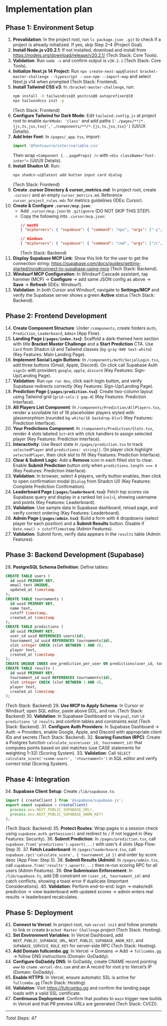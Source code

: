 # Implementation plan

## Phase 1: Environment Setup

1. **Prevalidation**: In the project root, run `ls package.json .git` to check if a project is already initialized. If yes, skip Step 2–4 (Project Goal).
2. **Install Node.js v20.2.1**: If not installed, download and install from https://nodejs.org/download/release/v20.2.1/ (Tech Stack: Core Tools).
3. **Validation**: Run `node -v` and confirm output is `v20.2.1` (Tech Stack: Core Tools).
4. **Initialize Next.js 14 Project**: Run `npx create-next-app@latest bracket-master-challenge --typescript --use-npm --import-map` and select Next.js v14 when prompted (Tech Stack: Frontend).
5. **Install Tailwind CSS v3**: In `/bracket-master-challenge`, run:
   ```bash
   npm install -D tailwindcss@3 postcss@8 autoprefixer@10
   npx tailwindcss init -p
   ```
   (Tech Stack: Frontend)
6. **Configure Tailwind for Dark Mode**: Edit `tailwind.config.js` at project root to enable `darkMode: 'class'` and add paths `['./pages/**/*.{js,ts,jsx,tsx}','./components/**/*.{js,ts,jsx,tsx}']` (UI/UX Details).
7. **Add Inter Font**: In `/pages/_app.tsx`, import:
   ```js
   import '@fontsource/inter/variable.css'
   ```
   Then wrap `<Component {...pageProps} />` with `<div className="font-inter">` (UI/UX Details).
8. **Install Shadcn UI**: Run:
   ```bash
   npx shadcn-ui@latest add button input card dialog
   ```
   (Tech Stack: Frontend)
9. **Create .cursor Directory & cursor_metrics.md**: In project root, create `.cursor/` and an empty `cursor_metrics.md`. Reference `cursor_project_rules.mdc` for metrics guidelines (IDEs: Cursor).
10. **Create & Configure `.cursor/mcp.json`**:
    - Add `.cursor/mcp.json` to `.gitignore` (DO NOT SKIP THIS STEP).
    - Copy the following into `.cursor/mcp.json`:
      ```json
      // macOS
      { "mcpServers": { "supabase": { "command": "npx", "args": ["-y","@modelcontextprotocol/server-postgres","<connection-string>"] } }}

      // Windows
      { "mcpServers": { "supabase": { "command": "cmd", "args": ["/c","npx","-y","@modelcontextprotocol/server-postgres","`<connection-string>`"] } }}
      ```
      (Tech Stack: Backend)
11. **Display Supabase MCP Link**: Show this link for the user to get the connection string: https://supabase.com/docs/guides/getting-started/mcp#connect-to-supabase-using-mcp (Tech Stack: Backend).
12. **Windsurf MCP Configuration**: In Windsurf Cascade assistant, tap hammer (MCP) → **Configure** → add same JSON config as above → **Save** → **Refresh** (IDEs: Windsurf).
13. **Validation**: In both Cursor and Windsurf, navigate to **Settings/MCP** and verify the Supabase server shows a green **Active** status (Tech Stack: Backend).

## Phase 2: Frontend Development

14. **Create Component Structure**: Under `/components`, create folders `Auth`, `Prediction`, `Leaderboard`, `Admin` (App Flow).
15. **Landing Page (`/pages/index.tsx`)**: Scaffold a dark-themed hero section with title **Bracket Master Challenge** and a **Start Prediction** CTA. Use `Card` from Shadcn UI and Tailwind classes (`bg-gray-900 text-white`) (Key Features: Main Landing Page).
16. **Implement Social Login Buttons**: In `/components/Auth/SocialLogin.tsx`, add three buttons (Gmail, Apple, Discord). On click call Supabase Auth `signIn` with providers `google`, `apple`, `discord` (Key Features: Sign-Up/Landing Page).
17. **Validation**: Run `npm run dev`, click each login button, and verify Supabase redirects correctly (Key Features: Sign-Up/Landing Page).
18. **Prediction Page (`/pages/prediction.tsx`)**: Create two-column layout using Tailwind grid (`grid-cols-2 gap-4`) (Key Features: Prediction Interface).
19. **All Players List Component**: In `/components/Prediction/AllPlayers.tsx`, render a scrollable list of 16 placeholder players styled with glassmorphism (rounded `bg-white/10 backdrop-blur`) (Key Features: Prediction Interface).
20. **Your Predictions Component**: In `/components/Prediction/Slots.tsx`, render 4 slots labeled `1st`–`4th` with click handlers to assign selected player (Key Features: Prediction Interface).
21. **Interactivity**: Use React state in `/pages/prediction.tsx` to track `selectedPlayer` and `predictions: string[]`. On player click highlight `selectedPlayer`, then click slot to fill (Key Features: Prediction Interface).
22. **Clear & Submit Logic**: Add a **Remove** icon in each filled slot to clear. Enable **Submit Prediction** button only when `predictions.length === 4` (Key Features: Prediction Interface).
23. **Validation**: In browser, select 4 players, verify button enables, then click to open confirmation modal (`Dialog` from Shadcn UI) (Key Features: Complete Prediction Confirmation).
24. **Leaderboard Page (`/pages/leaderboard.tsx`)**: Fetch top scores via Supabase query and display in a ranked list (`<ol>`), showing username and points (Key Features: Leaderboard).
25. **Validation**: Use sample data in Supabase dashboard, reload page, and verify correct ordering (Key Features: Leaderboard).
26. **Admin Page (`/pages/admin.tsx`)**: Build a form with 4 dropdowns (select player for each position) and a **Submit Results** button. Disable if `Date.now() > cutoffTimestamp` (Admin Features).
27. **Validation**: Submit form, verify data appears in the `results` table (Admin Features).

## Phase 3: Backend Development (Supabase)

28. **PostgreSQL Schema Definition**: Define tables:
   ```sql
   CREATE TABLE users (
     id uuid PRIMARY KEY,
     email text UNIQUE,
     updated_at timestamp
   );
   CREATE TABLE tournaments (
     id uuid PRIMARY KEY,
     name text,
     cutoff timestamp,
     created_at timestamp
   );
   CREATE TABLE predictions (
     id uuid PRIMARY KEY,
     user_id uuid REFERENCES users(id),
     tournament_id uuid REFERENCES tournaments(id),
     slot integer CHECK (slot BETWEEN 1 AND 4),
     player text,
     created_at timestamp
   );
   CREATE UNIQUE INDEX one_prediction_per_user ON predictions(user_id, tournament_id, slot);
   CREATE TABLE results (
     id uuid PRIMARY KEY,
     tournament_id uuid REFERENCES tournaments(id),
     slot integer CHECK (slot BETWEEN 1 AND 4),
     player text,
     created_at timestamp
   );
   ```
   (Tech Stack: Backend)
29. **Use MCP to Apply Schema**: In Cursor or Windsurf, open SQL editor, paste above DDL, and run. (Tech Stack: Backend)
30. **Validation**: In Supabase Dashboard or via `psql`, run `
   \d predictions
   \d results
   ` and confirm tables and constraints exist (Tech Stack: Backend).
31. **Configure Auth Providers**: In Supabase Dashboard → Auth → Providers, enable Google, Apple, and Discord with appropriate client IDs and secrets (Tech Stack: Backend).
32. **Scoring Function (RPC)**: Create a Postgres function `calculate_score(user_id, tournament_id)` that computes points based on slot matches (use CASE statements for weighting 1–32) (Scoring System).
33. **Validation**: Call `SELECT calculate_score('<some-user>', '<tournament>')` in SQL editor and verify correct total (Scoring System).

## Phase 4: Integration

34. **Supabase Client Setup**: Create `/lib/supabase.ts`:
   ```ts
   import { createClient } from '@supabase/supabase-js';
   export const supabase = createClient(
     process.env.NEXT_PUBLIC_SUPABASE_URL!,
     process.env.NEXT_PUBLIC_SUPABASE_ANON_KEY!
   );
   ```
   (Tech Stack: Backend)
35. **Protect Routes**: Wrap pages in a session check using `supabase.auth.getSession()` and redirect to `/` if not logged in (Key Features: Security).
36. **Submit Prediction**: In `/pages/prediction.tsx`, call `supabase.from('predictions').upsert(...)` with user’s 4 slots (App Flow: Step 3).
37. **Fetch Leaderboard**: In `/pages/leaderboard.tsx`, call `supabase.rpc('calculate_score', { tournament_id })` and order by score desc (App Flow: Step 5).
38. **Submit Results (Admin)**: In `/pages/admin.tsx`, call `supabase.from('results').upsert(...)` then re-run scoring RPC for all users (Admin Features).
39. **One Submission Enforcement**: In `/lib/supabase.ts`, add DB constraint on `(user_id, tournament_id)` and catch conflicts, showing a toast error if duplicate (Important Considerations).
40. **Validation**: Perform end-to-end: login → make/edit prediction → view leaderboard with updated scores → admin enters real results → leaderboard recalculates.

## Phase 5: Deployment

41. **Connect to Vercel**: In project root, run `vercel init` and follow prompts to link or create `Bracket Master Challenge` project (Tech Stack: Hosting).
42. **Set Environment Variables**: In Vercel Dashboard, add `NEXT_PUBLIC_SUPABASE_URL`, `NEXT_PUBLIC_SUPABASE_ANON_KEY`, and `SUPABASE_SERVICE_ROLE_KEY` for server-side RPC (Tech Stack: Hosting).
43. **Add Domain fullcombo.gg**: In Vercel → Domains → Add → `fullcombo.gg` → follow DNS instructions (Domain: GoDaddy).
44. **Configure GoDaddy DNS**: In GoDaddy, create CNAME record pointing `www` to `cname.vercel-dns.com` and an A record for root `@` to Vercel’s IP (Domain: GoDaddy).
45. **Enable HTTPS**: In Vercel, ensure automatic SSL is active for `fullcombo.gg` (Tech Stack: Hosting).
46. **Validation**: Visit https://fullcombo.gg and confirm the landing page loads with a valid SSL certificate.
47. **Continuous Deployment**: Confirm that pushes to `main` trigger new builds in Vercel and that PR preview URLs are generated (Tech Stack: CI/CD).

---

*Total Steps: 47*
